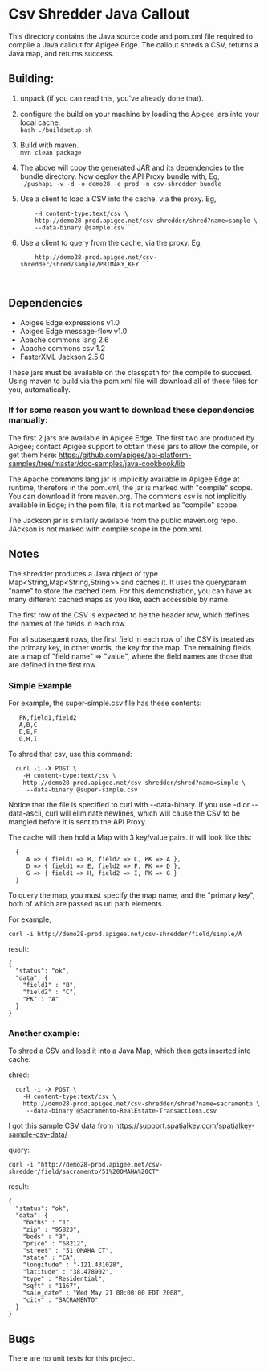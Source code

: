 # Csv Shredder Java Callout 

This directory contains the Java source code and pom.xml file required to
compile a Java callout for Apigee Edge.  The callout shreds a CSV, returns a Java map, and returns success.

## Building:

1. unpack (if you can read this, you've already done that).

2. configure the build on your machine by loading the Apigee jars into your local cache.   
  ```bash ./buildsetup.sh```

3. Build with maven.  
  ```mvn clean package```

4. The above will copy the generated JAR and its dependencies to the bundle directory.  Now deploy the API Proxy bundle with, Eg,    
   ```./pushapi -v -d -o demo28 -e prod -n csv-shredder bundle```

5. Use a client to load a CSV into the cache, via the proxy. Eg,   
   ```curl -i -X POST \ 
       -H content-type:text/csv \
       http://demo28-prod.apigee.net/csv-shredder/shred?name=sample \
       --data-binary @sample.csv```

6. Use a client to query from the cache, via the proxy. Eg,   
   ```curl -i -X GET \ 
       http://demo28-prod.apigee.net/csv-shredder/shred/sample/PRIMARY_KEY```



## Dependencies

- Apigee Edge expressions v1.0
- Apigee Edge message-flow v1.0
- Apache commons lang 2.6
- Apache commons csv 1.2
- FasterXML Jackson 2.5.0

These jars must be available on the classpath for the compile to
succeed. Using maven to build via the pom.xml file will download all of these files for
you, automatically. 

### If for some reason you want to download these dependencies manually: 

The first 2 jars are available in Apigee Edge. The first two are
produced by Apigee; contact Apigee support to obtain these jars to allow
the compile, or get them here: 
https://github.com/apigee/api-platform-samples/tree/master/doc-samples/java-cookbook/lib

The Apache commons lang jar is implicitly available in Apigee Edge at runtime, therefore in the pom.xml, the jar is marked with "compile" scope. You can download it from maven.org. The commons csv is not implicitly available in Edge; in the pom file, it is not marked as "compile" scope. 

The Jackson jar is similarly available from the public maven.org repo. JAckson is not marked with compile scope in the pom.xml. 


## Notes

The shredder produces a Java object of type Map<String,Map<String,String>>
and caches it. It uses the queryparam "name" to store the cached item.
For this demonstration, you can have as many different cached maps as you like, each accessible by name. 

The first row of the CSV is expected to be the header row, which defines the names of the fields in each row. 

For all subsequent rows, the first field in each row of the CSV is
treated as the primary key, in other words, the key for the map.  The remaining fields
are a map of "field name" => "value", where the field names are those
that are defined in the first row.  


### Simple Example 

For example, the super-simple.csv file has these contents:

```
   PK,field1,field2
   A,B,C
   D,E,F
   G,H,I
```

To shred that csv, use this command:

```
  curl -i -X POST \
    -H content-type:text/csv \
    http://demo28-prod.apigee.net/csv-shredder/shred?name=simple \
     --data-binary @super-simple.csv
```

Notice that the file is specified to curl with --data-binary. If you use -d or --data-ascii, curl will eliminate newlines, which will cause the CSV to be mangled before it is sent to the API Proxy. 


The cache will then hold a Map with 3 key/value pairs. it will look like this: 

```
  { 
     A => { field1 => B, field2 => C, PK => A },
     D => { field1 => E, field2 => F, PK => D },
     G => { field1 => H, field2 => I, PK => G }
  }
```

To query the map, you must specify the map name, and the "primary key", both of which are passed as url path elements. 

For example, 

```curl -i http://demo28-prod.apigee.net/csv-shredder/field/simple/A```

result: 
```
{
  "status": "ok",
  "data": {
    "field1" : "B",
    "field2" : "C",
    "PK" : "A"
  }
}
```

### Another example: 

To shred a CSV and load it into a Java Map, which then gets inserted into cache: 

shred: 
```
  curl -i -X POST \
    -H content-type:text/csv \
    http://demo28-prod.apigee.net/csv-shredder/shred?name=sacramento \
     --data-binary @Sacramento-RealEstate-Transactions.csv
```

I got this sample CSV data from 
  https://support.spatialkey.com/spatialkey-sample-csv-data/


query: 

  ```curl -i "http://demo28-prod.apigee.net/csv-shredder/field/sacramento/51%20OMAHA%20CT"```

result:

```
{
  "status": "ok",
  "data": {
    "baths" : "1",
    "zip" : "95823",
    "beds" : "3",
    "price" : "68212",
    "street" : "51 OMAHA CT",
    "state" : "CA",
    "longitude" : "-121.431028",
    "latitude" : "38.478902",
    "type" : "Residential",
    "sqft" : "1167",
    "sale_date" : "Wed May 21 00:00:00 EDT 2008",
    "city" : "SACRAMENTO"
  }
}
```


## Bugs

There are no unit tests for this project.
